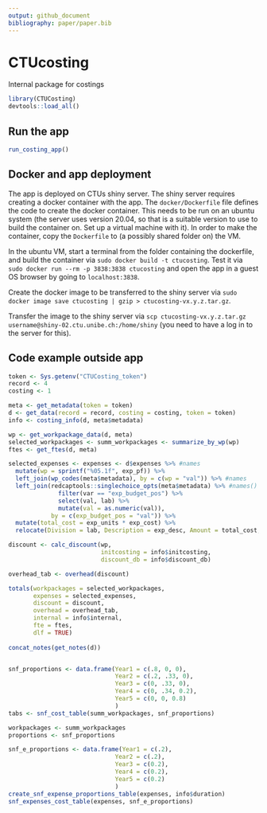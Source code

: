 ```yaml
---
output: github_document
bibliography: paper/paper.bib
---
```


<!-- README.md is generated from README.Rmd. Please edit that file -->

# CTUcosting

Internal package for costings

```r
library(CTUCosting)
devtools::load_all()
```

## Run the app

```r
run_costing_app()
```



## Docker and app deployment

The app is deployed on CTUs shiny server. The shiny server requires creating a docker container with the app. 
The `docker/Dockerfile` file defines the code to create the docker container. 
This needs to be run on an ubuntu system (the server uses version 20.04, so that is a suitable version to use to build the container on. 
Set up a virtual machine with it). 
In order to make the container, copy the `Dockerfile` to (a possibly shared folder on) the VM.

In the ubuntu VM, start a terminal from the folder containing the dockerfile, and build the container via `sudo docker build -t ctucosting`. 
Test it via `sudo docker run --rm -p 3838:3838 ctucosting` and open the app in a guest OS browser by going to `localhost:3838`.

Create the docker image to be transferred to the shiny server via `sudo docker image save ctucosting | gzip > ctucosting-vx.y.z.tar.gz`.

Transfer the image to the shiny server via `scp ctucosting-vx.y.z.tar.gz username@shiny-02.ctu.unibe.ch:/home/shiny` 
(you need to have a log in to the server for this).



## Code example outside app

``` r
token <- Sys.getenv("CTUCosting_token")
record <- 4
costing <- 1

meta <- get_metadata(token = token)
d <- get_data(record = record, costing = costing, token = token)
info <- costing_info(d, meta$metadata)

wp <- get_workpackage_data(d, meta)
selected_workpackages <- summ_workpackages <- summarize_by_wp(wp)
ftes <- get_ftes(d, meta)

selected_expenses <- expenses <- d$expenses %>% #names
  mutate(wp = sprintf("%05.1f", exp_pf)) %>%
  left_join(wp_codes(meta$metadata), by = c(wp = "val")) %>% #names
  left_join(redcaptools::singlechoice_opts(meta$metadata) %>% #names()
              filter(var == "exp_budget_pos") %>%
              select(val, lab) %>%
              mutate(val = as.numeric(val)),
            by = c(exp_budget_pos = "val")) %>%
  mutate(total_cost = exp_units * exp_cost) %>%
  relocate(Division = lab, Description = exp_desc, Amount = total_cost, wp_lab)

discount <- calc_discount(wp,
                          initcosting = info$initcosting,
                          discount_db = info$discount_db)

overhead_tab <- overhead(discount)

totals(workpackages = selected_workpackages,
       expenses = selected_expenses,
       discount = discount,
       overhead = overhead_tab,
       internal = info$internal,
       fte = ftes,
       dlf = TRUE)
       
concat_notes(get_notes(d))


snf_proportions <- data.frame(Year1 = c(.8, 0, 0),
                              Year2 = c(.2, .33, 0),
                              Year3 = c(0, .33, 0),
                              Year4 = c(0, .34, 0.2),
                              Year5 = c(0, 0, 0.8)
                              )
tabs <- snf_cost_table(summ_workpackages, snf_proportions)

workpackages <- summ_workpackages
proportions <- snf_proportions

snf_e_proportions <- data.frame(Year1 = c(.2),
                              Year2 = c(.2),
                              Year3 = c(0.2),
                              Year4 = c(0.2),
                              Year5 = c(0.2)
                              )
create_snf_expense_proportions_table(expenses, info$duration)
snf_expenses_cost_table(expenses, snf_e_proportions)

```
